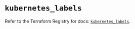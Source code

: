 # `kubernetes_labels`

Refer to the Terraform Registry for docs: [`kubernetes_labels`](https://registry.terraform.io/providers/hashicorp/kubernetes/2.25.2/docs/resources/labels).
